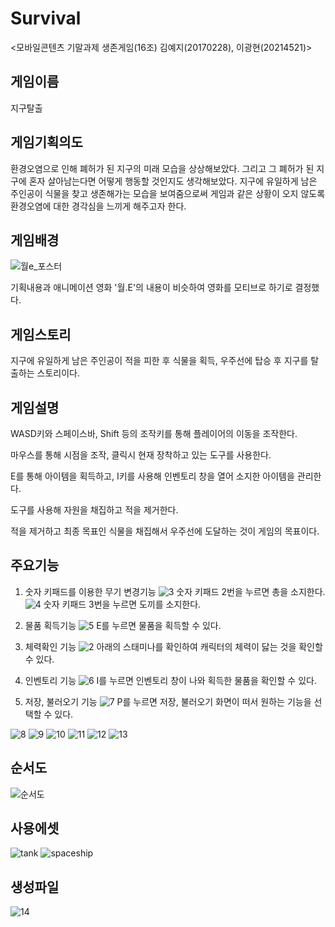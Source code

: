 # Survival 
<모바일콘텐츠 기말과제 생존게임(16조)
김예지(20170228), 이광현(20214521)>

## 게임이름
지구탈출

## 게임기획의도
환경오염으로 인해 폐허가 된 지구의 미래 모습을 상상해보았다. 그리고 그 폐허가 된 지구에 혼자 살아남는다면 어떻게 행동할 것인지도 생각해보았다.
지구에 유일하게 남은 주인공이 식물을 찾고 생존해가는 모습을 보여줌으로써 게임과 같은 상황이 오지 않도록 환경오염에 대한 경각심을 느끼게 해주고자 한다.

## 게임배경
![월e_포스터](https://user-images.githubusercontent.com/84300945/121641802-9d86e500-caca-11eb-8311-7f42e3565bea.jpg)

기획내용과 애니메이션 영화 '월.E'의 내용이 비슷하여 영화를 모티브로 하기로 결정했다.

## 게임스토리
지구에 유일하게 남은 주인공이 적을 피한 후 식물을 획득, 우주선에 탑승 후 지구를 탈출하는 스토리이다.

## 게임설명
WASD키와 스페이스바, Shift 등의 조작키를 통해 플레이어의 이동을 조작한다.

마우스를 통해 시점을 조작, 클릭시 현재 장착하고 있는 도구를 사용한다.

E를 통해 아이템을 획득하고, I키를 사용해 인벤토리 창을 열어 소지한 아이템을 관리한다.

도구를 사용해 자원을 채집하고 적을 제거한다.

적을 제거하고 최종 목표인 식물을 채집해서 우주선에 도달하는 것이 게임의 목표이다.

## 주요기능
1) 숫자 키패드를 이용한 무기 변경기능
![3](https://user-images.githubusercontent.com/84300945/121804951-fa79cb00-cc83-11eb-9b9c-6da6a7551e0c.PNG)
숫자 키패드 2번을 누르면 총을 소지한다.
![4](https://user-images.githubusercontent.com/84300945/121804954-fc438e80-cc83-11eb-87b1-1494d319159e.PNG)
숫자 키패드 3번을 누르면 도끼를 소지한다.

2) 물품 획득기능
![5](https://user-images.githubusercontent.com/84300945/121804956-fd74bb80-cc83-11eb-9408-7e0c8bea36e7.PNG)
E를 누르면 물품을 획득할 수 있다.

3) 체력확인 기능
![2](https://user-images.githubusercontent.com/84300945/121804950-f8b00780-cc83-11eb-9aaf-cdc97ef331bf.PNG)
아래의 스태미나를 확인하여 캐릭터의 체력이 닳는 것을 확인할 수 있다.

4) 인벤토리 기능
![6](https://user-images.githubusercontent.com/84300945/121804958-ffd71580-cc83-11eb-8507-837f80db0100.PNG)
I를 누르면 인벤토리 창이 나와 획득한 물품을 확인할 수 있다.

5) 저장, 불러오기 기능
![7](https://user-images.githubusercontent.com/84300945/121804962-02396f80-cc84-11eb-8ac0-1d5d2f354996.PNG)
P를 누르면 저장, 불러오기 화면이 떠서 원하는 기능을 선택할 수 있다.

![8](https://user-images.githubusercontent.com/84300945/121804966-06fe2380-cc84-11eb-8d1b-5618320dd0e7.PNG)
![9](https://user-images.githubusercontent.com/84300945/121804968-09607d80-cc84-11eb-9320-d7d1eb86fc53.PNG)
![10](https://user-images.githubusercontent.com/84300945/121804973-0d8c9b00-cc84-11eb-9c3b-b7f8e73ef304.PNG)
![11](https://user-images.githubusercontent.com/84300945/121804977-10878b80-cc84-11eb-91ef-501a5a70156c.PNG)
![12](https://user-images.githubusercontent.com/84300945/121804981-11b8b880-cc84-11eb-9ddd-e44f73b65292.PNG)
![13](https://user-images.githubusercontent.com/84300945/121804985-13827c00-cc84-11eb-8096-c92cdd126a90.PNG)

## 순서도
![순서도](https://user-images.githubusercontent.com/84300945/120951333-90dd5680-c783-11eb-8731-75dc7f688982.PNG)

## 사용에셋
![tank](https://user-images.githubusercontent.com/84656270/121800439-d959b000-cc6c-11eb-80f0-711bbe929c1b.PNG)
![spaceship](https://user-images.githubusercontent.com/84656270/121800445-e24a8180-cc6c-11eb-9fae-e3eab5b4595a.PNG)

## 생성파일
![14](https://user-images.githubusercontent.com/84300945/121804361-ee403e80-cc80-11eb-9c3e-12ecdd6fea35.PNG)

